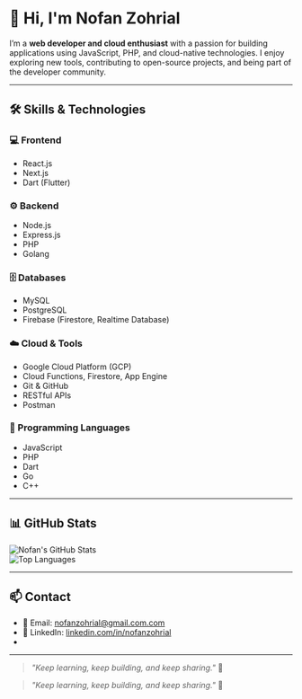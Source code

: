 # 👋 Hi, I'm Nofan Zohrial

I’m a **web developer and cloud enthusiast** with a passion for building applications using JavaScript, PHP, and cloud-native technologies. I enjoy exploring new tools, contributing to open-source projects, and being part of the developer community.

---

## 🛠️ Skills & Technologies

### 💻 Frontend
- React.js  
- Next.js  
- Dart (Flutter)  

### ⚙️ Backend
- Node.js  
- Express.js  
- PHP  
- Golang  

### 🗄️ Databases
- MySQL  
- PostgreSQL  
- Firebase (Firestore, Realtime Database)  

### ☁️ Cloud & Tools
- Google Cloud Platform (GCP)  
- Cloud Functions, Firestore, App Engine  
- Git & GitHub  
- RESTful APIs  
- Postman  

### 🔧 Programming Languages
- JavaScript  
- PHP  
- Dart  
- Go  
- C++  

---

## 📊 GitHub Stats

![Nofan's GitHub Stats](https://github-readme-stats.vercel.app/api?username=nofanzohrial&show_icons=true&theme=tokyonight)  
![Top Languages](https://github-readme-stats.vercel.app/api/top-langs/?username=nofanzohrial&layout=compact&theme=tokyonight)

---

## 📫 Contact

- 📧 Email: nofanzohrial@gmail.com.com  
- 💼 LinkedIn: [linkedin.com/in/nofanzohrial](https://www.linkedin.com/in/nofanzohrial)  
-

---

> _"Keep learning, keep building, and keep sharing."_ 🚀


> _"Keep learning, keep building, and keep sharing."_ 🚀
